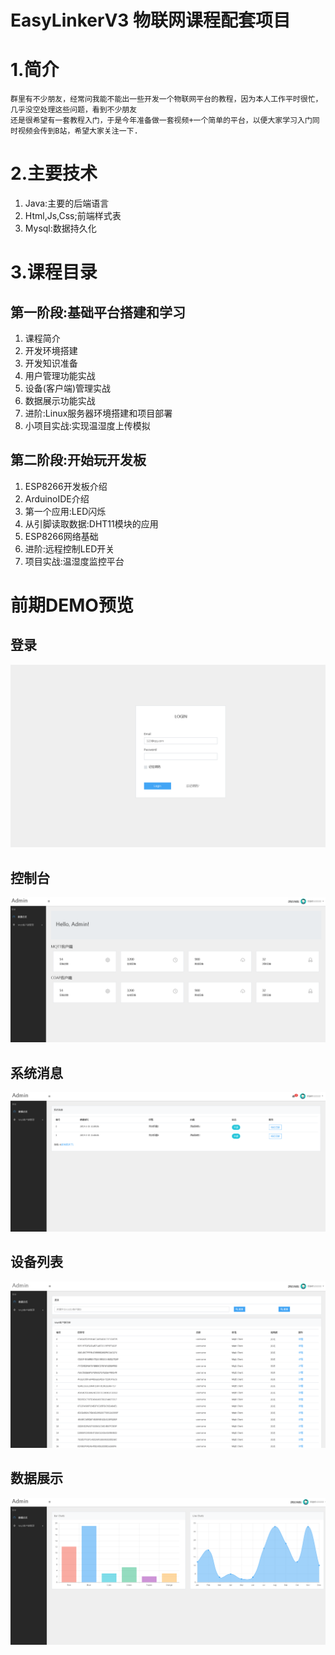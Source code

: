 # EasyLinkerV3 物联网课程配套项目
# 1.简介
```
群里有不少朋友，经常问我能不能出一些开发一个物联网平台的教程，因为本人工作平时很忙，几乎没空处理这些问题，看到不少朋友
还是很希望有一套教程入门，于是今年准备做一套视频+一个简单的平台，以便大家学习入门同时视频会传到B站，希望大家关注一下.
```
# 2.主要技术

1. Java:主要的后端语言
2. Html,Js,Css;前端样式表
3. Mysql:数据持久化

# 3.课程目录
## 第一阶段:基础平台搭建和学习
1. 课程简介
2. 开发环境搭建
3. 开发知识准备
4. 用户管理功能实战
5. 设备(客户端)管理实战
6. 数据展示功能实战
7. 进阶:Linux服务器环境搭建和项目部署
8. 小项目实战:实现温湿度上传模拟

## 第二阶段:开始玩开发板

1. ESP8266开发板介绍
2. ArduinoIDE介绍
3. 第一个应用:LED闪烁
4. 从引脚读取数据:DHT11模块的应用
5. ESP8266网络基础
6. 进阶:远程控制LED开关
7. 项目实战:温湿度监控平台

# 前期DEMO预览
## 登录
![picture](/screenshot/1.png)
## 控制台
![picture](/screenshot/2.png)
## 系统消息
![picture](/screenshot/3.png)
## 设备列表
![picture](/screenshot/4.png)
## 数据展示
![picture](/screenshot/5.png)
